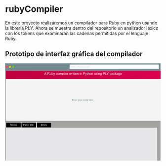 # rubyCompiler
En este proyecto realizaremos un compilador para Ruby en python usando la libreria PLY. Ahora se muestra dentro del repositorio un analizador léxico con los tokens que examinarán las cadenas permitidas por el lenguaje Ruby.

## Prototipo de interfaz gráfica del compilador

![Alt text](/rubyCompiler.png?raw=true )
